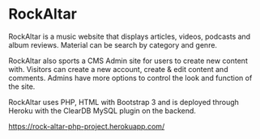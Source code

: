# RockAltar
 
RockAltar is a music website that displays articles, videos, podcasts and album reviews. Material can be search by category and genre.

RockAltar also sports a CMS Admin site for users to create new content with. Visitors can create a new account, create & edit content and comments. Admins have more options to control the look and function of the site.

RockAltar uses PHP, HTML with Bootstrap 3 and is deployed through Heroku with the ClearDB MySQL plugin on the backend.

https://rock-altar-php-project.herokuapp.com/
